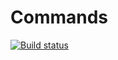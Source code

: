 # Commands
[![Build status](https://ci.appveyor.com/api/projects/status/xhmm5w9j632qn3m4?svg=true)](https://ci.appveyor.com/project/jose-vm/commands)
